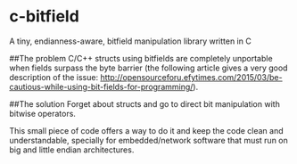 # c-bitfield
A tiny, endianness-aware, bitfield manipulation library written in C

##The problem
C/C++ structs using bitfields are completely unportable when fields surpass the byte barrier
(the following article gives a very good description of the issue:
http://opensourceforu.efytimes.com/2015/03/be-cautious-while-using-bit-fields-for-programming/).

##The solution
Forget about structs and go to direct bit manipulation with bitwise operators.

This small piece of code offers a way to do it and keep the code clean and understandable,
specially for embedded/network software that must run on big and little endian architectures.
